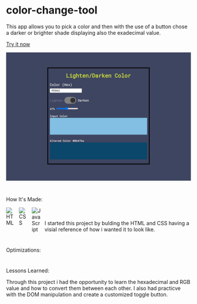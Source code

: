 # color-change-tool

This app allows you to pick a color and then with the use of a button chose a darker or brighter shade displaying also the exadecimal value.

<a href="https://color-change-app.netlify.app">Try it now</a>

<img width="700px" heigth="900" src="https://github.com/maurobusso/color-change-tool/blob/main/color%20changer.jpg">

#

How It's Made: 

<img align="left" alt="HTML" width="25px" style="padding-right:10px;" src="https://cdn.jsdelivr.net/gh/devicons/devicon/icons/html5/html5-plain-wordmark.svg"/>
<img align="left" alt="CSS" width="25px" style="padding-right:10px;" src="https://cdn.jsdelivr.net/gh/devicons/devicon/icons/css3/css3-plain-wordmark.svg" />
<img align="left" alt="JavaScript" width="25px" style="padding-right:10px;" src="https://cdn.jsdelivr.net/gh/devicons/devicon/icons/javascript/javascript-plain.svg" />
<br>
<br>
I started this project by bulding the HTML and CSS having a visial reference of how i wanted it to look like. 

#

Optimizations: 



#

Lessons Learned: 

Through this project i had the opportunity to learn the hexadecimal and RGB value and how to convert them between each other. I also had practicve with the DOM manipulation and create a customized toggle button. 
